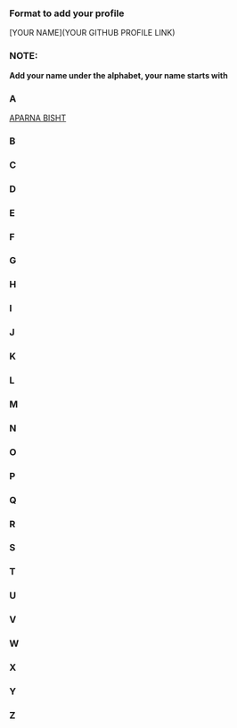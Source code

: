 ### Format to add your profile
[YOUR NAME](YOUR GITHUB PROFILE LINK)

### NOTE:
<b>Add your name under the alphabet, your name starts with</b> <br>

### A
[APARNA BISHT](https://github.com/bishtaparna)



### B



### C



### D



### E



### F



### G



### H



### I



### J



### K



### L



### M



### N



### O



### P



### Q



### R



### S



### T



### U



### V



### W



### X



### Y



### Z



